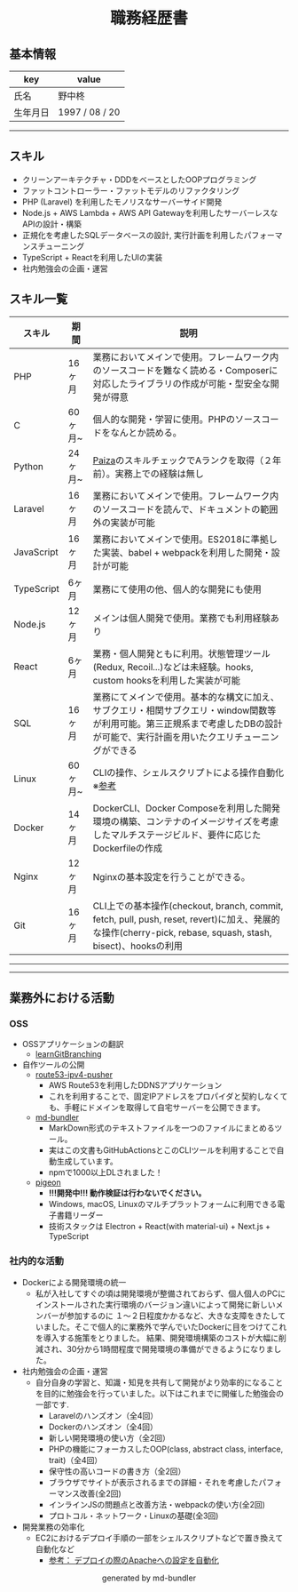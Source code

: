 <h1 style="text-align: center">職務経歴書</h1>

## 基本情報

| key | value |
|----|----|
|氏名|野中柊|
|生年月日|1997 / 08 / 20|

---

## スキル

- クリーンアーキテクチャ・DDDをベースとしたOOPプログラミング
- ファットコントローラー・ファットモデルのリファクタリング
- PHP (Laravel) を利用したモノリスなサーバーサイド開発
- Node.js + AWS Lambda + AWS API Gatewayを利用したサーバーレスなAPIの設計・構築
- 正規化を考慮したSQLデータベースの設計, 実行計画を利用したパフォーマンスチューニング
- TypeScript + Reactを利用したUIの実装
- 社内勉強会の企画・運営

## スキル一覧
|スキル|期間|説明|
|----|----|----|
|PHP|16ヶ月|業務においてメインで使用。フレームワーク内のソースコードを難なく読める・Composerに対応したライブラリの作成が可能・型安全な開発が得意|
|C|60ヶ月~|個人的な開発・学習に使用。PHPのソースコードをなんとか読める。|
|Python|24ヶ月~|[Paiza](http://paiza.jp)のスキルチェックでAランクを取得（２年前）。実務上での経験は無し|
|Laravel|16ヶ月|業務においてメインで使用。フレームワーク内のソースコードを読んで、ドキュメントの範囲外の実装が可能|
|JavaScript|16ヶ月|業務においてメインで使用。ES2018に準拠した実装、babel + webpackを利用した開発・設計が可能|
|TypeScript|6ヶ月|業務にて使用の他、個人的な開発にも使用|
|Node.js|12ヶ月|メインは個人開発で使用。業務でも利用経験あり|
|React|6ヶ月|業務・個人開発ともに利用。状態管理ツール(Redux, Recoil...)などは未経験。hooks, custom hooksを利用した実装が可能|
|SQL|16ヶ月|業務にてメインで使用。基本的な構文に加え、サブクエリ・相関サブクエリ・window関数等が利用可能。第三正規系まで考慮したDBの設計が可能で、実行計画を用いたクエリチューニングができる
|Linux|60ヶ月~|CLIの操作、シェルスクリプトによる操作自動化　※[参考](https://gist.github.com/CasheeeewNuts/7c92baa8e36c761483609f5a4f7c81bc)|
|Docker|14ヶ月|DockerCLI、Docker Composeを利用した開発環境の構築、コンテナのイメージサイズを考慮したマルチステージビルド、要件に応じたDockerfileの作成|
|Nginx|12ヶ月|Nginxの基本設定を行うことができる。|
|Git|16ヶ月|CLI上での基本操作(checkout, branch, commit, fetch, pull, push, reset, revert)に加え、発展的な操作(cherry-pick, rebase, squash, stash, bisect)、hooksの利用|


---



---

## 業務外における活動

### OSS
- OSSアプリケーションの翻訳
  - [learnGitBranching](https://github.com/pcottle/learnGitBranching/pull/850)
- 自作ツールの公開
  - [route53-ipv4-pusher](https://github.com/CasheeeewNuts/route53-ipv4-pusher)
    - AWS Route53を利用したDDNSアプリケーション
    - これを利用することで、固定IPアドレスをプロパイダと契約しなくても、手軽にドメインを取得して自宅サーバーを公開できます。
  - [md-bundler](https://github.com/CasheeeewNuts/md-bundler)
    - MarkDown形式のテキストファイルを一つのファイルにまとめるツール。
    - 実はこの文書もGitHubActionsとこのCLIツールを利用することで自動生成しています。
    - npmで1000以上DLされました！
  - [pigeon](https://github.com/CasheeeewNuts/pigeon)
    - **!!!開発中!!! 動作検証は行わないでください。**
    - Windows, macOS, Linuxのマルチプラットフォームに利用できる電子書籍リーダー
    - 技術スタックは Electron + React(with material-ui) + Next.js + TypeScript

### 社内的な活動
- Dockerによる開発環境の統一
  - 私が入社してすぐの頃は開発環境が整備されておらず、個人個人のPCにインストールされた実行環境のバージョン違いによって開発に新しいメンバーが参加するのに
  １〜２日程度かかるなど、大きな支障をきたしていました。そこで個人的に業務外で学んでいたDockerに目をつけてこれを導入する施策をとりました。
  結果、開発環境構築のコストが大幅に削減され、30分から1時間程度で開発環境の準備ができるようになりました。
- 社内勉強会の企画・運営
  - 自分自身の学習と、知識・知見を共有して開発がより効率的になることを目的に勉強会を行っていました。以下はこれまでに開催した勉強会の一部です.
    - Laravelのハンズオン（全4回）
    - Dockerのハンズオン（全4回）
    - 新しい開発環境の使い方（全2回）
    - PHPの機能にフォーカスしたOOP(class, abstract class, interface, trait)（全4回）
    - 保守性の高いコードの書き方（全2回）
    - ブラウザでサイトが表示されるまでの詳細・それを考慮したパフォーマンス改善(全2回)
    - インラインJSの問題点と改善方法・webpackの使い方(全2回)
    - プロトコル・ネットワーク・Linuxの基礎(全3回)
- 開発業務の効率化
  - EC2におけるデプロイ手順の一部をシェルスクリプトなどで置き換えて自動化など
    - [参考： デプロイの際のApacheへの設定を自動化](https://gist.github.com/CasheeeewNuts/7c92baa8e36c761483609f5a4f7c81bc)


<p style="text-align: center">generated by md-bundler</p>

